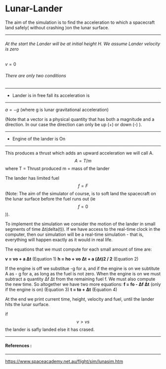 # Lunar-Lander
The aim of the simulation is to find the acceleration to which a spacecraft land safely( without crashing )on the lunar surface.

---------

###### At the start the Lander will be at initial height H. We assume Lander velocity is zero
$v=0$

###### There are only two conditions
-----
-  Lander is in free fall its acceleration is

------

$a = -g$ (where g is lunar gravitational acceleration)

(Note that a vector is a physical quantity that has both a magnitude and a direction. In our case the direction can only be up (+) or down (-) ).


------
-  Engine of the lander is On

------

This produces a thrust which adds an upward acceleration we will call A.
$$A = T / m $$
where
T = Thrust produced
m = mass of the lander


The lander has limited fuel $$f=F$$
(Note: The aim of the simulator of course, is to soft land the spacecraft on the lunar surface before the fuel runs out (ie $$f = 0$$ )).

To implement the simulation we consider the motion of the lander in small segments of time Δt(delta(t)). If we have access to the real-time clock in the computer, then our simulation will be a real-time simulation - that is, everything will happen exactly as it would in real life.

The equations that we must compute for each small amount of time are:

**v = vo + a Δt**      (Equation 1)
**h = ho + vo Δt + a (Δt)2 / 2**       (Equation 2)

If the engine is off we substitue -g for a, and if the engine is on we subtitute A as - g for a, as long as the fuel is not zero. When the engine is on we must subtract a quantity Δf Δt from the remaining fuel f. We must also compute the new time. So altogether we have two more equations:
**f = fo - Δf Δt**     (only if the engine is on)       (Equation 3)
**t = to + Δt**      (Equation 4)

At the end we print current time, height, velocity and fuel, until the lander hits the lunar surface.

if $$v>vs$$ the lander is safly landed else it has crased.

----
#### References :
----
https://www.spaceacademy.net.au/flight/sim/lunasim.htm

